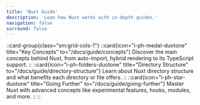 ```yaml
---
title: 'Nuxt Guide'
description: 'Lean how Nuxt works with in-depth guides.'
navigation: false
surround: false
---
```


::card-group{class="sm:grid-cols-1"}
  ::card{icon="i-ph-medal-duotone" title="Key Concepts" to="/docs/guide/concepts"}
  Discover the main concepts behind Nuxt, from auto-import, hybrid rendering to its TypeScript support.
  ::
  ::card{icon="i-ph-folders-duotone" title="Directory Structure" to="/docs/guide/directory-structure"}
  Learn about Nuxt directory structure and what benefits each directory or file offers.
  ::
  ::card{icon="i-ph-star-duotone" title="Going Further" to="/docs/guide/going-further"}
  Master Nuxt with advanced concepts like experimental features, hooks, modules, and more.
  ::
::
